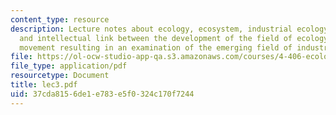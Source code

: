 ```yaml
---
content_type: resource
description: Lecture notes about ecology, ecosystem, industrial ecology, and the historical
  and intellectual link between the development of the field of ecology and the environmental
  movement resulting in an examination of the emerging field of industrial ecology.
file: https://ol-ocw-studio-app-qa.s3.amazonaws.com/courses/4-406-ecologies-of-construction-spring-2007/37cda8156de1e783e5f0324c170f7244_lec3.pdf
file_type: application/pdf
resourcetype: Document
title: lec3.pdf
uid: 37cda815-6de1-e783-e5f0-324c170f7244
---
```


